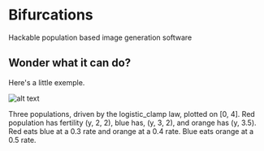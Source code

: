 # Bifurcations

Hackable population based image generation software

## Wonder what it can do?

Here's a little exemple.

![alt text](https://github.com/LeMinaw/Bifurcations/raw/master/preview.png "population image")

Three populations, driven by the logistic_clamp law, plotted on [0, 4].
Red population has fertility (y, 2, 2), blue has, (y, 3, 2), and orange has (y, 3.5).
Red eats blue at a 0.3 rate and orange at a 0.4 rate.
Blue eats orange at a 0.5 rate.
